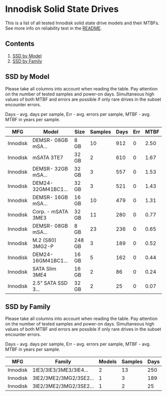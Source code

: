 Innodisk Solid State Drives
===========================

This is a list of all tested Innodisk solid state drive models and their MTBFs. See
more info on reliability test in the [README](https://github.com/bsdhw/SMART).

Contents
--------

1. [ SSD by Model  ](#ssd-by-model)
2. [ SSD by Family ](#ssd-by-family)

SSD by Model
------------

Please take all columns into account when reading the table. Pay attention on the
number of tested samples and power-on days. Simultaneous high values of both MTBF
and errors are possible if only rare drives in the subset encounter errors.

Days - avg. days per sample,
Err  - avg. errors per sample,
MTBF - avg. MTBF in years per sample.

| MFG       | Model              | Size   | Samples | Days  | Err   | MTBF |
|-----------|--------------------|--------|---------|-------|-------|------|
| Innodisk  | DEMSR- 08GB mSA... | 8 GB   | 10      | 912   | 0     | 2.50   |
| Innodisk  | mSATA 3TE7         | 32 GB  | 2       | 610   | 0     | 1.67   |
| Innodisk  | DEMSR- 32GB mSA... | 32 GB  | 3       | 557   | 0     | 1.53   |
| Innodisk  | DEM24-32GM41BC1... | 32 GB  | 3       | 521   | 0     | 1.43   |
| Innodisk  | DEMSR- 16GB mSA... | 16 GB  | 10      | 479   | 0     | 1.31   |
| Innodisk  | Corp. - mSATA 3ME3 | 32 GB  | 11      | 280   | 0     | 0.77   |
| Innodisk  | DEMSR- 08GB mSA... | 8 GB   | 23      | 236   | 0     | 0.65   |
| Innodisk  | M.2 (S80) 3MG2-P   | 248 GB | 3       | 189   | 0     | 0.52   |
| Innodisk  | DEM24-16GM41BC1... | 16 GB  | 5       | 162   | 0     | 0.44   |
| Innodisk  | SATA Slim 3ME4     | 16 GB  | 2       | 86    | 0     | 0.24   |
| Innodisk  | 2.5" SATA SSD 3... | 32 GB  | 2       | 25    | 0     | 0.07   |

SSD by Family
-------------

Please take all columns into account when reading the table. Pay attention on the
number of tested samples and power-on days. Simultaneous high values of both MTBF
and errors are possible if only rare drives in the subset encounter errors.

Days - avg. days per sample,
Err  - avg. errors per sample,
MTBF - avg. MTBF in years per sample.

| MFG       | Family                 | Models | Samples | Days  | Err   | MTBF |
|-----------|------------------------|--------|---------|-------|-------|------|
| Innodisk  | 1IE3/3IE3/3ME3/3IE4... | 2      | 13      | 250   | 0     | 0.69   |
| Innodisk  | 3IE2/3ME2/3MG2/3SE2... | 1      | 3       | 189   | 0     | 0.52   |
| Innodisk  | 3IE2/3ME2/3MG2/3SE2... | 1      | 2       | 25    | 0     | 0.07   |
